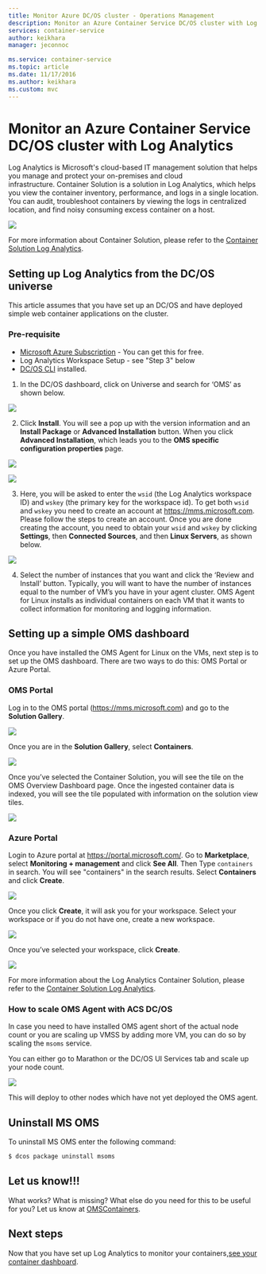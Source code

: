 ```yaml
---
title: Monitor Azure DC/OS cluster - Operations Management
description: Monitor an Azure Container Service DC/OS cluster with Log Analytics.
services: container-service
author: keikhara
manager: jeconnoc

ms.service: container-service
ms.topic: article
ms.date: 11/17/2016
ms.author: keikhara
ms.custom: mvc
---
```


# Monitor an Azure Container Service DC/OS cluster with Log Analytics

Log Analytics is Microsoft's cloud-based IT
management solution that helps you manage and protect your on-premises
and cloud infrastructure. Container Solution is a solution in Log
Analytics, which helps you view the container inventory, performance,
and logs in a single location. You can audit, troubleshoot containers by
viewing the logs in centralized location, and find noisy consuming
excess container on a host.

![](media/container-service-monitoring-oms/image1.png)

For more information about Container Solution, please refer to the
[Container Solution Log
Analytics](../../log-analytics/log-analytics-containers.md).

## Setting up Log Analytics from the DC/OS universe


This article assumes that you have set up an DC/OS and
have deployed simple web container applications on the cluster.

### Pre-requisite
- [Microsoft Azure Subscription](https://azure.microsoft.com/free/) - You can get this for free.  
- Log Analytics Workspace Setup - see "Step 3" below
- [DC/OS CLI](https://dcos.io/docs/1.8/usage/cli/install/) installed.

1. In the DC/OS dashboard, click on Universe and search
for ‘OMS’ as shown below.

![](media/container-service-monitoring-oms/image2.png)

2. Click **Install**. You will see a pop up with the version
information and an **Install Package** or **Advanced Installation**
button. When you click **Advanced Installation**, which leads you to the **OMS specific configuration
properties** page.

![](media/container-service-monitoring-oms/image3.png)

![](media/container-service-monitoring-oms/image4.png)

3. Here, you will be asked to enter the `wsid` (the Log Analytics workspace ID)
and `wskey` (the primary key for the workspace id). To get both `wsid` and
`wskey` you need to create an account at <https://mms.microsoft.com>.
Please follow the steps to create an account. Once you are done creating
the account, you need to obtain your `wsid` and `wskey` by clicking **Settings**, then **Connected Sources**, and then **Linux Servers**, as shown below.

 ![](media/container-service-monitoring-oms/image5.png)

4. Select the number of instances that you want and click the ‘Review and Install’ button. Typically, you will want to have the number of instances equal to the number of VM’s you have in your agent cluster. OMS Agent for Linux installs as individual containers on each VM that it wants to collect information for monitoring and logging information.

## Setting up a simple OMS dashboard

Once you have installed the OMS Agent for Linux on the VMs, next step is
to set up the OMS dashboard. There are two ways to do this: OMS Portal
or Azure Portal.

### OMS Portal 

Log in to the OMS portal (<https://mms.microsoft.com>) and go to the **Solution
Gallery**.

![](media/container-service-monitoring-oms/image6.png)

Once you are in the **Solution Gallery**, select **Containers**.

![](media/container-service-monitoring-oms/image7.png)

Once you’ve selected the Container Solution, you will see the tile on
the OMS Overview Dashboard page. Once the ingested container data is
indexed, you will see the tile populated with information on the
solution view tiles.

![](media/container-service-monitoring-oms/image8.png)

### Azure Portal 

Login to Azure portal at <https://portal.microsoft.com/>. Go to
**Marketplace**, select **Monitoring + management** and click **See All**. Then Type `containers` in search. You will see "containers" in the search results. Select **Containers** and click **Create**.

![](media/container-service-monitoring-oms/image9.png)

Once you click **Create**, it will ask you for your workspace. Select your
workspace or if you do not have one, create a new workspace.

![](media/container-service-monitoring-oms/image10.PNG)

Once you’ve selected your workspace, click **Create**.

![](media/container-service-monitoring-oms/image11.png)

For more information about the Log Analytics Container Solution, please refer to the
[Container Solution Log
Analytics](../../log-analytics/log-analytics-containers.md).

### How to scale OMS Agent with ACS DC/OS 

In case you need to have installed OMS agent short of the actual node
count or you are scaling up VMSS by adding more VM, you can do so by
scaling the `msoms` service.

You can either go to Marathon or the DC/OS UI Services tab and scale up
your node count.

![](media/container-service-monitoring-oms/image12.PNG)

This will deploy to other nodes which have not yet deployed the OMS agent.

## Uninstall MS OMS

To uninstall MS OMS enter the following command:

```bash
$ dcos package uninstall msoms
```

## Let us know!!!
What works? What is missing? What else do you need for this to be useful for you? Let us know at <a href="mailto:OMSContainers@microsoft.com">OMSContainers</a>.

## Next steps

 Now that you have set up Log Analytics to monitor your containers,[see your container dashboard](../../log-analytics/log-analytics-containers.md).
